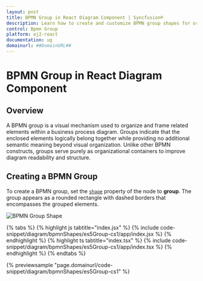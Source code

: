 ```yaml
---
layout: post
title: BPMN Group in React Diagram Component | Syncfusion®
description: Learn how to create and customize BPMN group shapes for organizing related elements in Syncfusion® React Diagram Component.
control: Bpmn Group 
platform: ej2-react
documentation: ug
domainurl: ##DomainURL##
---
```


# BPMN Group in React Diagram Component

## Overview

A BPMN group is a visual mechanism used to organize and frame related elements within a business process diagram. Groups indicate that the enclosed elements logically belong together while providing no additional semantic meaning beyond visual organization. Unlike other BPMN constructs, groups serve purely as organizational containers to improve diagram readability and structure.

## Creating a BPMN Group

To create a BPMN group, set the [`shape`](https://ej2.syncfusion.com/react/documentation/api/diagram/bpmnShapes/) property of the node to **group**. The group appears as a rounded rectangle with dashed borders that encompasses the grouped elements.

![BPMN Group Shape](images/Group.png)

{% tabs %}
{% highlight js tabtitle="index.jsx" %}
{% include code-snippet/diagram/bpmnShapes/es5Group-cs1/app/index.jsx %}
{% endhighlight %}
{% highlight ts tabtitle="index.tsx" %}
{% include code-snippet/diagram/bpmnShapes/es5Group-cs1/app/index.tsx %}
{% endhighlight %}
{% endtabs %}

 {% previewsample "page.domainurl/code-snippet/diagram/bpmnShapes/es5Group-cs1" %}
